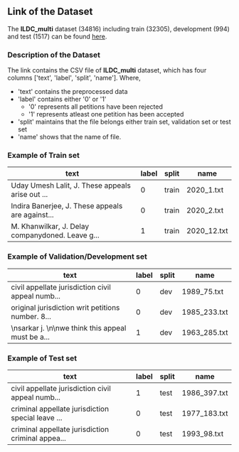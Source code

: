 ## Link of the Dataset ##
The **ILDC_multi** dataset (34816) including train (32305), development (994) and test (1517) can be found [here](https://drive.google.com/file/d/1BpRgYqacpYBODnfluzL2mJsm5kBjOe05/view?usp=sharing).

### Description of the Dataset ###

The link contains the CSV file of **ILDC_multi** dataset, which has four columns ['text', 'label', 'split', 'name']. 
Where,
* 'text' contains the preprocessed data
* 'label' contains either '0' or '1'
  * '0' represents all petitions have been rejected
  * '1' represents atleast one petition has been accepted
* 'split' maintains that the file belongs either train set, validation set or test set
* 'name' shows that the name of file.

### Example of Train set ###

text                                              | label | split | name
------------------------------------------------- | ----- | ----- | ----
Uday Umesh Lalit, J. These appeals arise out ...  | 0     | train | 2020_1.txt
Indira Banerjee, J. These appeals are against...	| 0	    | train	| 2020_2.txt
M. Khanwilkar, J. Delay companydoned. Leave g...	| 1     |	train	| 2020_12.txt

### Example of Validation/Development set ###

text                                              | label | split | name
------------------------------------------------- | ----- | ----- | ----
civil appellate jurisdiction civil appeal numb...	| 0	    | dev	  | 1989_75.txt
original jurisdiction writ petitions number. 8...	| 0	    | dev	  | 1985_233.txt
\nsarkar j. \n\nwe think this appeal must be a...	| 1	    | dev	  | 1963_285.txt


### Example of Test set ###

text                                              | label | split | name
------------------------------------------------- | ----- | ----- | ----
civil appellate jurisdiction civil appeal numb...	| 1	    | test	 | 1986_397.txt
criminal appellate jurisdiction special leave ...	| 0	    | test	 | 1977_183.txt
criminal appellate jurisdiction criminal appea...	| 0	    | test	  | 1993_98.txt

